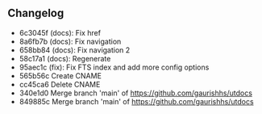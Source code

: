 ## Changelog
* 6c3045f (docs): Fix href
* 8a6fb7b (docs): Fix navigation
* 658bb84 (docs): Fix navigation 2
* 58c17a1 (docs): Regenerate
* 95aec1c (fix): Fix FTS index and add more config options
* 565b56c Create CNAME
* cc45ca6 Delete CNAME
* 340e1d0 Merge branch 'main' of https://github.com/gaurishhs/utdocs
* 849885c Merge branch 'main' of https://github.com/gaurishhs/utdocs
